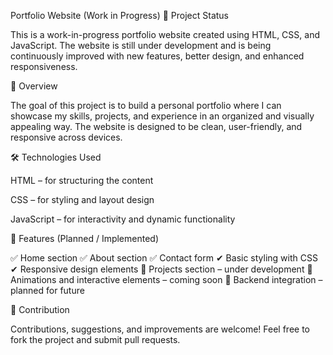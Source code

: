 Portfolio Website (Work in Progress)
🚧 Project Status

This is a work-in-progress portfolio website created using HTML, CSS, and JavaScript. The website is still under development and is being continuously improved with new features, better design, and enhanced responsiveness.

📖 Overview

The goal of this project is to build a personal portfolio where I can showcase my skills, projects, and experience in an organized and visually appealing way. The website is designed to be clean, user-friendly, and responsive across devices.

🛠 Technologies Used

HTML – for structuring the content

CSS – for styling and layout design

JavaScript – for interactivity and dynamic functionality

📂 Features (Planned / Implemented)

✅ Home section
✅ About section
✅ Contact form
✔ Basic styling with CSS
✔ Responsive design elements
🚧 Projects section – under development
🚧 Animations and interactive elements – coming soon
🚧 Backend integration – planned for future

🤝 Contribution

Contributions, suggestions, and improvements are welcome! Feel free to fork the project and submit pull requests.
